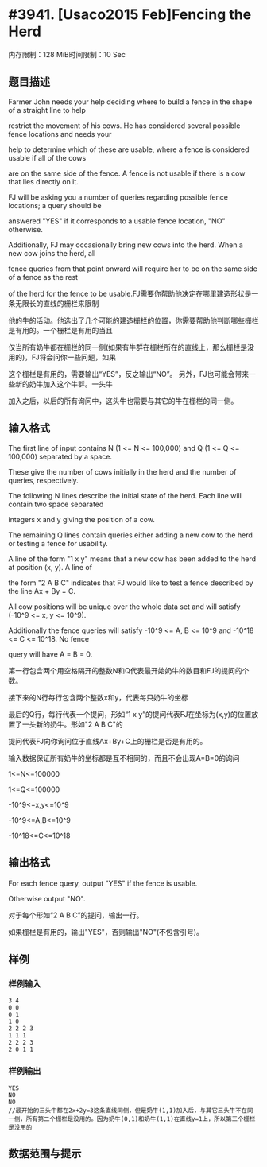 # #3941. [Usaco2015 Feb]Fencing the Herd

内存限制：128 MiB时间限制：10 Sec

## 题目描述

Farmer John needs your help deciding where to build a fence in the shape of a straight line to help 

restrict the movement of his cows. He has considered several possible fence locations and needs your 

help to determine which of these are usable, where a fence is considered usable if all of the cows 

are on the same side of the fence. A fence is not usable if there is a cow that lies directly on it. 

FJ will be asking you a number of queries regarding possible fence locations; a query should be 

answered "YES" if it corresponds to a usable fence location, "NO" otherwise.

Additionally, FJ may occasionally bring new cows into the herd. When a new cow joins the herd, all 

fence queries from that point onward will require her to be on the same side of a fence as the rest 

of the herd for the fence to be usable.FJ需要你帮助他决定在哪里建造形状是一条无限长的直线的栅栏来限制

他的牛的活动。他选出了几个可能的建造栅栏的位置，你需要帮助他判断哪些栅栏是有用的。一个栅栏是有用的当且

仅当所有奶牛都在栅栏的同一侧(如果有牛群在栅栏所在的直线上，那么栅栏是没用的)，FJ将会问你一些问题，如果

这个栅栏是有用的，需要输出&ldquo;YES&rdquo;，反之输出&ldquo;NO&rdquo;。 另外，FJ也可能会带来一些新的奶牛加入这个牛群。一头牛

加入之后，以后的所有询问中，这头牛也需要与其它的牛在栅栏的同一侧。 

## 输入格式

The first line of input contains N (1 <= N <= 100,000) and Q (1 <= Q <= 100,000) separated by a space. 

These give the number of cows initially in the herd and the number of queries, respectively.

The following N lines describe the initial state of the herd. Each line will contain two space separated 

integers x and y giving the position of a cow.

The remaining Q lines contain queries either adding a new cow to the herd or testing a fence for usability. 

A line of the form "1 x y" means that a new cow has been added to the herd at position (x, y). A line of 

the form "2 A B C" indicates that FJ would like to test a fence described by the line Ax + By = C.

All cow positions will be unique over the whole data set and will satisfy (-10^9 <= x, y <= 10^9). 

Additionally the fence queries will satisfy -10^9 <= A, B <= 10^9 and -10^18 <= C <= 10^18. No fence 

query will have A = B = 0.

第一行包含两个用空格隔开的整数N和Q代表最开始奶牛的数目和FJ的提问的个数。 

接下来的N行每行包含两个整数x和y，代表每只奶牛的坐标 

最后的Q行，每行代表一个提问，形如&ldquo;1 x y&rdquo;的提问代表FJ在坐标为(x,y)的位置放置了一头新的奶牛。形如"2 A B C"的

提问代表FJ向你询问位于直线Ax+By+C上的栅栏是否是有用的。

输入数据保证所有奶牛的坐标都是互不相同的，而且不会出现A=B=0的询问

1<=N<=100000 

1<=Q<=100000 

-10^9<=x,y<=10^9 

-10^9<=A,B<=10^9 

-10^18<=C<=10^18 

## 输出格式

#### 

For each fence query, output "YES" if the fence is usable. 

Otherwise output "NO".

对于每个形如&ldquo;2 A B C&rdquo;的提问，输出一行。 

如果栅栏是有用的，输出"YES"，否则输出"NO"(不包含引号)。

## 样例

### 样例输入

    
    3 4
    0 0
    0 1
    1 0
    2 2 2 3
    1 1 1
    2 2 2 3
    2 0 1 1
    

### 样例输出

    
    YES
    NO
    NO
    //最开始的三头牛都在2x+2y=3这条直线同侧，但是奶牛(1,1)加入后，与其它三头牛不在同一侧，所有第二个栅栏是没用的。因为奶牛(0,1)和奶牛(1,1)在直线y=1上，所以第三个栅栏是没用的 
    

## 数据范围与提示
